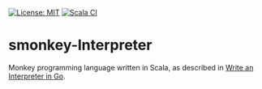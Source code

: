 [![License: MIT](https://img.shields.io/badge/License-MIT-yellow.svg)](https://opensource.org/licenses/MIT)
[![Scala CI](https://github.com/mpujari/smonkey-interpreter/actions/workflows/scala.yml/badge.svg?branch=master)](https://github.com/mpujari/smonkey-interpreter/actions/workflows/scala.yml)

# smonkey-Interpreter

Monkey programming language written in Scala, as described in [Write an Interpreter in Go](https://interpreterbook.com).
